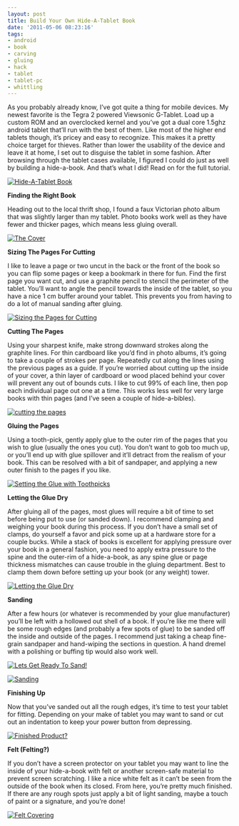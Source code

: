 ```yaml
---
layout: post
title: Build Your Own Hide-A-Tablet Book
date: '2011-05-06 08:23:16'
tags:
- android
- book
- carving
- gluing
- hack
- tablet
- tablet-pc
- whittling
---
```



As you probably already know, I’ve got quite a thing for mobile devices. My newest favorite is the Tegra 2 powered Viewsonic G-Tablet. Load up a custom ROM and an overclocked kernel and you’ve got a dual core 1.5ghz android tablet that’ll run with the best of them. Like most of the higher end tablets though, it’s pricey and easy to recognize. This makes it a pretty choice target for thieves. Rather than lower the usability of the device and leave it at home, I set out to disguise the tablet in some fashion. After browsing through the tablet cases available, I figured I could do just as well by building a hide-a-book. And that’s what I did! Read on for the full tutorial.

[![](http://66.147.244.180/~hunterda/content/images/2011/05/SprintPhoto_bugam41-300x225.jpg "Hide-A-Tablet Book")](http://66.147.244.180/~hunterda/content/images/2011/05/SprintPhoto_bugam41.jpg)

**Finding the Right Book**

Heading out to the local thrift shop, I found a faux Victorian photo album that was slightly larger than my tablet. Photo books work well as they have fewer and thicker pages, which means less gluing overall.

[![](http://66.147.244.180/~hunterda/content/images/2011/05/SprintPhoto_bvu1jy1-300x225.jpg "The Cover")](http://66.147.244.180/~hunterda/content/images/2011/05/SprintPhoto_bvu1jy1.jpg)

**Sizing The Pages For Cutting**

I like to leave a page or two uncut in the back or the front of the book so you can flip some pages or keep a bookmark in there for fun. Find the first page you want cut, and use a graphite pencil to stencil the perimeter of the tablet. You’ll want to angle the pencil towards the inside of the tablet, so you have a nice 1 cm buffer around your tablet. This prevents you from having to do a lot of manual sanding after gluing.

[![](http://66.147.244.180/~hunterda/content/images/2011/05/SprintPhoto_bjdx2y1-300x225.jpg "Sizing the Pages for Cutting")](http://66.147.244.180/~hunterda/content/images/2011/05/SprintPhoto_bjdx2y1.jpg)

**Cutting The Pages**

Using your sharpest knife, make strong downward strokes along the graphite lines. For thin cardboard like you’d find in photo albums, it’s going to take a couple of strokes per page. Repeatedly cut along the lines using the previous pages as a guide. If you’re worried about cutting up the inside of your cover, a thin layer of cardboard or wood placed behind your cover will prevent any out of bounds cuts. I like to cut 99% of each line, then pop each individual page out one at a time. This works less well for very large books with thin pages (and I’ve seen a couple of hide-a-bibles).

[![](http://66.147.244.180/~hunterda/content/images/2011/05/SprintPhoto_befuoy1-300x225.jpg "cutting the pages")](http://66.147.244.180/~hunterda/content/images/2011/05/SprintPhoto_befuoy1.jpg)

**Gluing the Pages**

Using a tooth-pick, gently apply glue to the outer rim of the pages that you wish to glue (usually the ones you cut). You don’t want to gob too much up, or you’ll end up with glue spillover and it’ll detract from the realism of your book. This can be resolved with a bit of sandpaper, and applying a new outer finish to the pages if you like.

[![](http://66.147.244.180/~hunterda/content/images/2011/05/SprintPhoto_bs2lt31-300x225.jpg "Setting the Glue with Toothpicks")](http://66.147.244.180/~hunterda/content/images/2011/05/SprintPhoto_bs2lt31.jpg)

**Letting the Glue Dry**

After gluing all of the pages, most glues will require a bit of time to set before being put to use (or sanded down). I recommend clamping and weighing your book during this process. If you don’t have a small set of clamps, do yourself a favor and pick some up at a hardware store for a couple bucks. While a stack of books is excellent for applying pressure over your book in a general fashion, you need to apply extra pressure to the spine and the outer-rim of a hide-a-book, as any spine glue or page thickness mismatches can cause trouble in the gluing department. Best to clamp them down before setting up your book (or any weight) tower.

[![](http://66.147.244.180/~hunterda/content/images/2011/05/SprintPhoto_bh4bf51-300x225.jpg "Letting the Glue Dry")](http://66.147.244.180/~hunterda/content/images/2011/05/SprintPhoto_bh4bf51.jpg)

**Sanding**

After a few hours (or whatever is recommended by your glue manufacturer) you’ll be left with a hollowed out shell of a book. If you’re like me there will be some rough edges (and probably a few spots of glue) to be sanded off the inside and outside of the pages. I recommend just taking a cheap fine-grain sandpaper and hand-wiping the sections in question. A hand dremel with a polishing or buffing tip would also work well.

[![](http://66.147.244.180/~hunterda/content/images/2011/05/SprintPhoto_bdl0pg1-300x225.jpg "Lets Get Ready To Sand!")](http://66.147.244.180/~hunterda/content/images/2011/05/SprintPhoto_bdl0pg1.jpg)

[![](http://66.147.244.180/~hunterda/content/images/2011/05/SprintPhoto_bex2lu1-300x225.jpg "Sanding")](http://66.147.244.180/~hunterda/content/images/2011/05/SprintPhoto_bex2lu1.jpg)

**Finishing Up**

Now that you’ve sanded out all the rough edges, it’s time to test your tablet for fitting. Depending on your make of tablet you may want to sand or cut out an indentation to keep your power button from depressing.

[![](http://66.147.244.180/~hunterda/content/images/2011/05/SprintPhoto_btusaw1-300x225.jpg "Finished Product?")](http://66.147.244.180/~hunterda/content/images/2011/05/SprintPhoto_btusaw1.jpg)

**Felt (Felting?)**

If you don’t have a screen protector on your tablet you may want to line the inside of your hide-a-book with felt or another screen-safe material to prevent screen scratching. I like a nice white felt as it can’t be seen from the outside of the book when its closed. From here, you’re pretty much finished. If there are any rough spots just apply a bit of light sanding, maybe a touch of paint or a signature, and you’re done!

[![](http://66.147.244.180/~hunterda/content/images/2011/05/SprintPhoto_bz20v31-300x225.jpg "Felt Covering")](http://66.147.244.180/~hunterda/content/images/2011/05/SprintPhoto_bz20v31.jpg)


